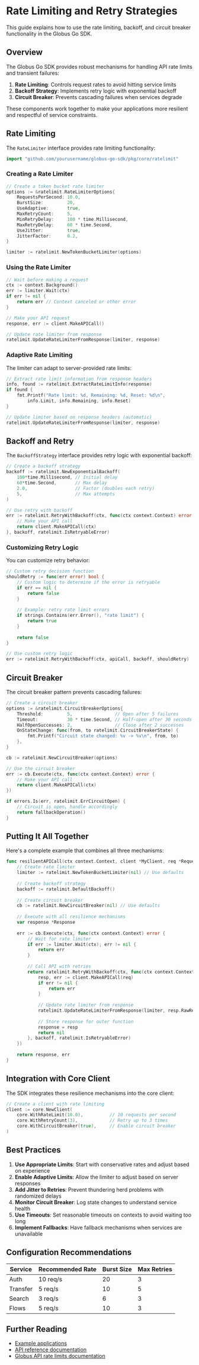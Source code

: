 # Rate Limiting and Retry Strategies

<!-- SPDX-License-Identifier: Apache-2.0 -->
<!-- SPDX-FileCopyrightText: 2025 Scott Friedman and Project Contributors -->

This guide explains how to use the rate limiting, backoff, and circuit breaker functionality in the Globus Go SDK.

## Overview

The Globus Go SDK provides robust mechanisms for handling API rate limits and transient failures:

1. **Rate Limiting**: Controls request rates to avoid hitting service limits
2. **Backoff Strategy**: Implements retry logic with exponential backoff
3. **Circuit Breaker**: Prevents cascading failures when services degrade

These components work together to make your applications more resilient and respectful of service constraints.

## Rate Limiting

The `RateLimiter` interface provides rate limiting functionality:

```go
import "github.com/yourusername/globus-go-sdk/pkg/core/ratelimit"
```

### Creating a Rate Limiter

```go
// Create a token bucket rate limiter
options := &ratelimit.RateLimiterOptions{
    RequestsPerSecond: 10.0,
    BurstSize:         20,
    UseAdaptive:       true,
    MaxRetryCount:     5,
    MinRetryDelay:     100 * time.Millisecond,
    MaxRetryDelay:     60 * time.Second,
    UseJitter:         true,
    JitterFactor:      0.2,
}

limiter := ratelimit.NewTokenBucketLimiter(options)
```

### Using the Rate Limiter

```go
// Wait before making a request
ctx := context.Background()
err := limiter.Wait(ctx)
if err != nil {
    return err // Context canceled or other error
}

// Make your API request
response, err := client.MakeAPICall()

// Update rate limiter from response
ratelimit.UpdateRateLimiterFromResponse(limiter, response)
```

### Adaptive Rate Limiting

The limiter can adapt to server-provided rate limits:

```go
// Extract rate limit information from response headers
info, found := ratelimit.ExtractRateLimitInfo(response)
if found {
    fmt.Printf("Rate limit: %d, Remaining: %d, Reset: %d\n",
        info.Limit, info.Remaining, info.Reset)
}

// Update limiter based on response headers (automatic)
ratelimit.UpdateRateLimiterFromResponse(limiter, response)
```

## Backoff and Retry

The `BackoffStrategy` interface provides retry logic with exponential backoff:

```go
// Create a backoff strategy
backoff := ratelimit.NewExponentialBackoff(
    100*time.Millisecond, // Initial delay
    60*time.Second,       // Max delay
    2.0,                  // Factor (doubles each retry)
    5,                    // Max attempts
)

// Use retry with backoff
err := ratelimit.RetryWithBackoff(ctx, func(ctx context.Context) error {
    // Make your API call
    return client.MakeAPICall(ctx)
}, backoff, ratelimit.IsRetryableError)
```

### Customizing Retry Logic

You can customize retry behavior:

```go
// Custom retry decision function
shouldRetry := func(err error) bool {
    // Custom logic to determine if the error is retryable
    if err == nil {
        return false
    }
    
    // Example: retry rate limit errors
    if strings.Contains(err.Error(), "rate limit") {
        return true
    }
    
    return false
}

// Use custom retry logic
err := ratelimit.RetryWithBackoff(ctx, apiCall, backoff, shouldRetry)
```

## Circuit Breaker

The circuit breaker pattern prevents cascading failures:

```go
// Create a circuit breaker
options := &ratelimit.CircuitBreakerOptions{
    Threshold:         5,                // Open after 5 failures
    Timeout:           30 * time.Second, // Half-open after 30 seconds
    HalfOpenSuccesses: 2,                // Close after 2 successes
    OnStateChange: func(from, to ratelimit.CircuitBreakerState) {
        fmt.Printf("Circuit state changed: %v -> %v\n", from, to)
    },
}

cb := ratelimit.NewCircuitBreaker(options)

// Use the circuit breaker
err := cb.Execute(ctx, func(ctx context.Context) error {
    // Make your API call
    return client.MakeAPICall(ctx)
})

if errors.Is(err, ratelimit.ErrCircuitOpen) {
    // Circuit is open, handle accordingly
    return fallbackOperation()
}
```

## Putting It All Together

Here's a complete example that combines all three mechanisms:

```go
func resilientAPICall(ctx context.Context, client *MyClient, req *Request) (*Response, error) {
    // Create rate limiter
    limiter := ratelimit.NewTokenBucketLimiter(nil) // Use defaults
    
    // Create backoff strategy
    backoff := ratelimit.DefaultBackoff()
    
    // Create circuit breaker
    cb := ratelimit.NewCircuitBreaker(nil) // Use defaults
    
    // Execute with all resilience mechanisms
    var response *Response
    
    err := cb.Execute(ctx, func(ctx context.Context) error {
        // Wait for rate limiter
        if err := limiter.Wait(ctx); err != nil {
            return err
        }
        
        // Call API with retries
        return ratelimit.RetryWithBackoff(ctx, func(ctx context.Context) error {
            resp, err := client.MakeAPICall(req)
            if err != nil {
                return err
            }
            
            // Update rate limiter from response
            ratelimit.UpdateRateLimiterFromResponse(limiter, resp.RawResponse)
            
            // Store response for outer function
            response = resp
            return nil
        }, backoff, ratelimit.IsRetryableError)
    })
    
    return response, err
}
```

## Integration with Core Client

The SDK integrates these resilience mechanisms into the core client:

```go
// Create a client with rate limiting
client := core.NewClient(
    core.WithRateLimit(10.0),          // 10 requests per second
    core.WithRetryCount(3),            // Retry up to 3 times
    core.WithCircuitBreaker(true),     // Enable circuit breaker
)
```

## Best Practices

1. **Use Appropriate Limits**: Start with conservative rates and adjust based on experience
2. **Enable Adaptive Limits**: Allow the limiter to adjust based on server responses
3. **Add Jitter to Retries**: Prevent thundering herd problems with randomized delays
4. **Monitor Circuit Breaker**: Log state changes to understand service health
5. **Use Timeouts**: Set reasonable timeouts on contexts to avoid waiting too long
6. **Implement Fallbacks**: Have fallback mechanisms when services are unavailable

## Configuration Recommendations

| Service | Recommended Rate | Burst Size | Max Retries |
|---------|-----------------|------------|------------|
| Auth    | 10 req/s        | 20         | 3          |
| Transfer| 5 req/s         | 10         | 5          |
| Search  | 3 req/s         | 6          | 3          |
| Flows   | 5 req/s         | 10         | 3          |

## Further Reading

- [Example applications](../examples/ratelimit/)
- [API reference documentation](https://pkg.go.dev/github.com/yourusername/globus-go-sdk/pkg/core/ratelimit)
- [Globus API rate limits documentation](https://docs.globus.org/api/)
